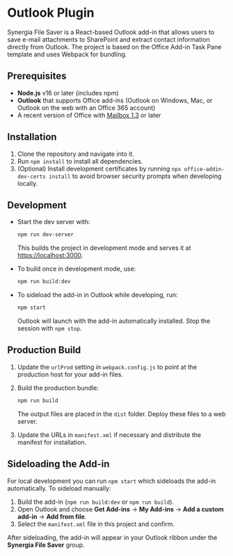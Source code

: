 # Outlook Plugin

Synergia File Saver is a React-based Outlook add-in that allows users to save e-mail attachments to SharePoint and extract contact information directly from Outlook. The project is based on the Office Add-in Task Pane template and uses Webpack for bundling.

## Prerequisites

- **Node.js** v16 or later (includes npm)
- **Outlook** that supports Office add-ins (Outlook on Windows, Mac, or Outlook on the web with an Office 365 account)
- A recent version of Office with [Mailbox 1.3](https://learn.microsoft.com/office/dev/add-ins/reference/requirement-sets/outlook-api-requirement-sets) or later

## Installation

1. Clone the repository and navigate into it.
2. Run `npm install` to install all dependencies.
3. (Optional) Install development certificates by running `npx office-addin-dev-certs install` to avoid browser security prompts when developing locally.

## Development

- Start the dev server with:

  ```bash
  npm run dev-server
  ```

  This builds the project in development mode and serves it at <https://localhost:3000>.

- To build once in development mode, use:

  ```bash
  npm run build:dev
  ```

- To sideload the add-in in Outlook while developing, run:

  ```bash
  npm start
  ```

  Outlook will launch with the add-in automatically installed. Stop the session with `npm stop`.

## Production Build

1. Update the `urlProd` setting in `webpack.config.js` to point at the production host for your add-in files.
2. Build the production bundle:

   ```bash
   npm run build
   ```

   The output files are placed in the `dist` folder. Deploy these files to a web server.
3. Update the URLs in `manifest.xml` if necessary and distribute the manifest for installation.

## Sideloading the Add-in

For local development you can run `npm start` which sideloads the add-in automatically. To sideload manually:

1. Build the add-in (`npm run build:dev` or `npm run build`).
2. Open Outlook and choose **Get Add-ins** → **My Add-ins** → **Add a custom add-in** → **Add from file**.
3. Select the `manifest.xml` file in this project and confirm.

After sideloading, the add-in will appear in your Outlook ribbon under the **Synergia File Saver** group.

